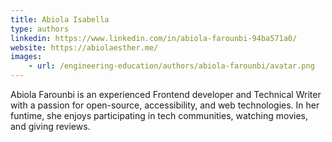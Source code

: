 ```yaml
---
title: Abiola Isabella
type: authors
linkedin: https://www.linkedin.com/in/abiola-farounbi-94ba571a0/
website: https://abiolaesther.me/
images: 
    - url: /engineering-education/authors/abiola-farounbi/avatar.png
---
```

Abiola Farounbi is an experienced Frontend developer and Technical Writer with a passion for open-source, accessibility, and web technologies. In her funtime, she enjoys participating in tech communities, watching movies, and giving reviews.
